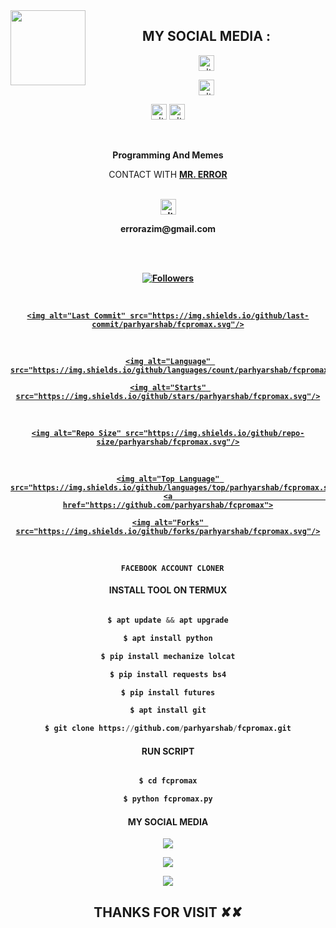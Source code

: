 <img src="https://github.com/Parhyarshab/blob/main/IMAGE/azimvau.gif" width="120" height="120" align="left">

<center>

  

  

 

   ##  MY SOCIAL MEDIA : <br>

<a href="https://Instagram.com/azimmahmud143" target="_blank"><img src="https://github.com/parhyarshab/parhyarshab/blob/main/IMAGE/instagram.png" alt="alt text" width="25" height="25"></a> 

<a href="https://t.me/mrerror69"><img src="https://github.com/parhyarshab/parhyarshab/blob/main/IMAGE/telegram.png" alt="alt text" width="25" height="25"></a>

<a href="https://www.facebook.com/azimmahmudofficial" target="_blank"><img src="https://github.com/parhyarshab/parhyarshab/blob/main/IMAGE/facebook.png" alt="alt text" width="25" height="25"></a> <a href="https://youtube.com/MrError69"><img src="https://github.com/parhyarshab/parhyarshab/blob/main/IMAGE/youtube.png" alt="alt text" width="25" height="25"></a> 

&nbsp;&nbsp;     &nbsp;&nbsp;    &nbsp;&nbsp;   &nbsp;&nbsp;   &nbsp;&nbsp;

  

____Programming And Memes____

CONTACT WITH <a href="https://github.com/parhyarshab"><b>MR. ERROR </a> </br><br>

<img src="https://github.com/parhyarshab/parhyarshab/blob/main/IMAGE/contact.png" alt="alt text" width="25" height="25"> <br>

<p>errorazim@gmail.com</p>  <br> <br> 

<a href="https://github.com/parhyarshab/followers">

<img title="Followers" src="https://img.shields.io/github/followers/parhyarshab?label=Followers&color=blue&style=flat-square"></a>

<br>

  <a href="https://github.com/parhyarshab/termux-style/stargazers/">

  <a href="https://github.com/parhyarshab/fcpromax">

    <img alt="Last Commit" src="https://img.shields.io/github/last-commit/parhyarshab/fcpromax.svg"/>

  </a>

<br>

  <a href="https://github.com/parhyarshab/fcpromax">

    <img alt="Language" src="https://img.shields.io/github/languages/count/parhyarshab/fcpromax.svg"/>

  </a>

  <a href="https://github.com/parhyarshab/fcpromax">

    <img alt="Starts" src="https://img.shields.io/github/stars/parhyarshab/fcpromax.svg"/>

  </a>

<br>

<a href="https://github.com/parhyarshab/fcpromax">

    <img alt="Repo Size" src="https://img.shields.io/github/repo-size/parhyarshab/fcpromax.svg"/>

  </a>

<br>

<a href="https://github.com/parhyarshab/fcpromax">

    <img alt="Top Language" src="https://img.shields.io/github/languages/top/parhyarshab/fcpromax.svg"/> <a                                                                                                        href="https://github.com/parhyarshab/fcpromax">

    <img alt="Forks" src="https://img.shields.io/github/forks/parhyarshab/fcpromax.svg"/>

  </a>

</div>

</br>

<p align="center">

      FACEBOOK ACCOUNT CLONER

</p>

  

#### INSTALL TOOL ON TERMUX

```python

$ apt update && apt upgrade

$ apt install python

$ pip install mechanize lolcat

$ pip install requests bs4

$ pip install futures

$ apt install git

$ git clone https://github.com/parhyarshab/fcpromax.git

```

#### RUN SCRIPT

```python

$ cd fcpromax

$ python fcpromax.py

```

#### MY SOCIAL MEDIA

[![](https://img.shields.io/badge/Github-black?logo=Github&logoColor=red&labelColor=black)](https://github.com/parhyarshab) <br>

[![](https://img.shields.io/badge/Facebook-black?logo=Facebook&logoColor=red&labelColor=black)](https://www.facebook.com/Azimvau69) <br>

[![](https://img.shields.io/badge/Instagram-black?logo=Instagram&logoColor=red&labelColor=black)](https://www.instagram.com/azimmahmud143) <br>

<h2> THANKS FOR VISIT ✘✘ <h2\>

